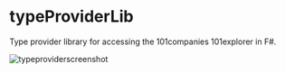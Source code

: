 typeProviderLib
===============

Type provider library for accessing the 101companies 101explorer in F#.


![typeproviderscreenshot](https://f.cloud.github.com/assets/1643263/1016713/7c7a3ce0-0c00-11e3-8467-cea3d02c7652.png)
